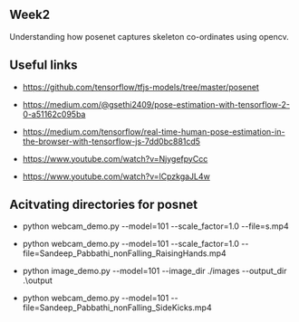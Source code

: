 ## Week2

Understanding how posenet captures skeleton co-ordinates using opencv.

## Useful links 

- https://github.com/tensorflow/tfjs-models/tree/master/posenet

- https://medium.com/@gsethi2409/pose-estimation-with-tensorflow-2-0-a51162c095ba

- https://medium.com/tensorflow/real-time-human-pose-estimation-in-the-browser-with-tensorflow-js-7dd0bc881cd5

- https://www.youtube.com/watch?v=NjygefpyCcc

- https://www.youtube.com/watch?v=lCpzkgaJL4w

## Acitvating directories for posnet

- python webcam_demo.py --model=101 --scale_factor=1.0 --file=s.mp4

- python webcam_demo.py --model=101 --scale_factor=1.0 --file=Sandeep_Pabbathi_nonFalling_RaisingHands.mp4

- python image_demo.py --model=101 --image_dir ./images --output_dir .\output

- python webcam_demo.py --model=101 --file=Sandeep_Pabbathi_nonFalling_SideKicks.mp4



